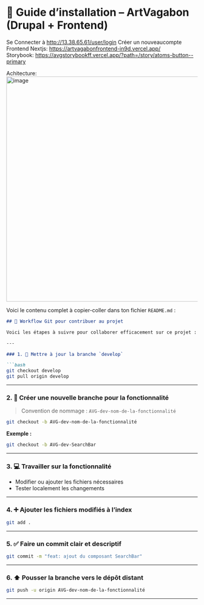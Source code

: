 # 📘 Guide d’installation – ArtVagabon (Drupal + Frontend)
Se Connecter à http://13.38.65.61/user/login
Créer un nouveaucompte  <br>
Frontend Nextjs: https://artvagabonfrontend-in9d.vercel.app/ <br>
Storybook: https://avgstorybookff.vercel.app/?path=/story/atoms-button--primary <br>

Achitecture:  <br>
<img width="851" height="593" alt="image" src="https://github.com/user-attachments/assets/72f384d9-2b9f-4f05-9100-94e6e0d77855" />

Voici le contenu complet à copier-coller dans ton fichier `README.md` :

````markdown
## 🚀 Workflow Git pour contribuer au projet

Voici les étapes à suivre pour collaborer efficacement sur ce projet :

---

### 1. 🔄 Mettre à jour la branche `develop`

```bash
git checkout develop
git pull origin develop
````

---

### 2. 🌿 Créer une nouvelle branche pour la fonctionnalité

> Convention de nommage : `AVG-dev-nom-de-la-fonctionnalité`

```bash
git checkout -b AVG-dev-nom-de-la-fonctionnalité
```

**Exemple :**

```bash
git checkout -b AVG-dev-SearchBar
```

---

### 3. 💻 Travailler sur la fonctionnalité

* Modifier ou ajouter les fichiers nécessaires
* Tester localement les changements

---

### 4. ➕ Ajouter les fichiers modifiés à l’index

```bash
git add .
```

---

### 5. ✅ Faire un commit clair et descriptif

```bash
git commit -m "feat: ajout du composant SearchBar"
```

---

### 6. ⬆️ Pousser la branche vers le dépôt distant

```bash
git push -u origin AVG-dev-nom-de-la-fonctionnalité
```

---



